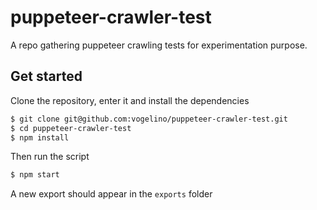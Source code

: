 # puppeteer-crawler-test
A repo gathering puppeteer crawling tests for experimentation purpose.

## Get started
Clone the repository, enter it and install the dependencies
```sh
$ git clone git@github.com:vogelino/puppeteer-crawler-test.git
$ cd puppeteer-crawler-test
$ npm install
```

Then run the script
```sh
$ npm start
```

A new export should appear in the `exports` folder
